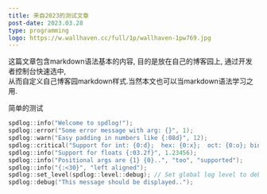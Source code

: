```yaml
---
title: 来自2023的测试文章
post-date: 2023.03.28
type: programming
logo: https://w.wallhaven.cc/full/1p/wallhaven-1pw769.jpg
---
```


这篇文章包含markdown语法基本的内容, 目的是放在自己的博客园上, 通过开发者控制台快速选中,  
从而自定义自己博客园markdown样式.当然本文也可以当markdown语法学习之用.  

简单的测试



```cpp
spdlog::info("Welcome to spdlog!");
spdlog::error("Some error message with arg: {}", 1);
spdlog::warn("Easy padding in numbers like {:08d}", 12);
spdlog::critical("Support for int: {0:d};  hex: {0:x};  oct: {0:o}; bin: {0:b}", 42);
spdlog::info("Support for floats {:03.2f}", 1.23456);
spdlog::info("Positional args are {1} {0}..", "too", "supported");
spdlog::info("{:<30}", "left aligned");
spdlog::set_level(spdlog::level::debug); // Set global log level to debug
spdlog::debug("This message should be displayed..");    
```